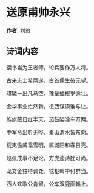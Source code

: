 # 送原甫帅永兴

**作者**: 刘攽

## 诗词内容

读书当为王者师，论兵要作万人将。

古来志士希两遂，白首儒生彼无望。

骐驎一出凡马空，豫章蟠根岁逾壮。

金华事业烂然新，徂西谋谟谁与让。

旌旗蔽日红半天，笳鼓隘涂车万两。

中军令出听无哗，秦山渭水皆东向。

荒夷憺威霜雪明，属城阳和春日亮。

赵张成事不足论，方虎遗诗犹可尚。

龙文金铉待调饪，铉枢斡中付群当。

西人欢歌公肯留，公车双鹿画轓上。

